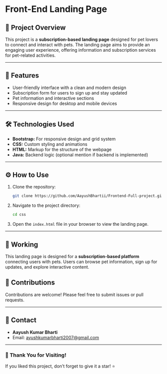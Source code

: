 # Front-End Landing Page

## 🐾 **Project Overview**  
This project is a **subscription-based landing page** designed for pet lovers to connect and interact with pets. The landing page aims to provide an engaging user experience, offering information and subscription services for pet-related activities.

---

## 🚀 **Features**
- User-friendly interface with a clean and modern design
- Subscription form for users to sign up and stay updated
- Pet information and interactive sections
- Responsive design for desktop and mobile devices

---

## 🛠 **Technologies Used**
- **Bootstrap:** For responsive design and grid system
- **CSS:** Custom styling and animations
- **HTML:** Markup for the structure of the webpage
- **Java:** Backend logic (optional mention if backend is implemented)

---

## ⚙️ **How to Use**
1. Clone the repository:
   ```bash
   git clone https://github.com/AayushBhartii/Frontend-Full-project.git
   ```
2. Navigate to the project directory:
   ```bash
   cd css
   ```
3. Open the `index.html` file in your browser to view the landing page.

---

## 📄 **Working**
This landing page is designed for a **subscription-based platform** connecting users with pets. Users can browse pet information, sign up for updates, and explore interactive content.



## 📝 **Contributions**
Contributions are welcome! Please feel free to submit issues or pull requests.

---

## 📧 **Contact**
- **Aayush Kumar Bharti**  
- Email: ayushkumarbharti2007@gmail.com

---

### 🌟 **Thank You for Visiting!**
If you liked this project, don’t forget to give it a star! ⭐

